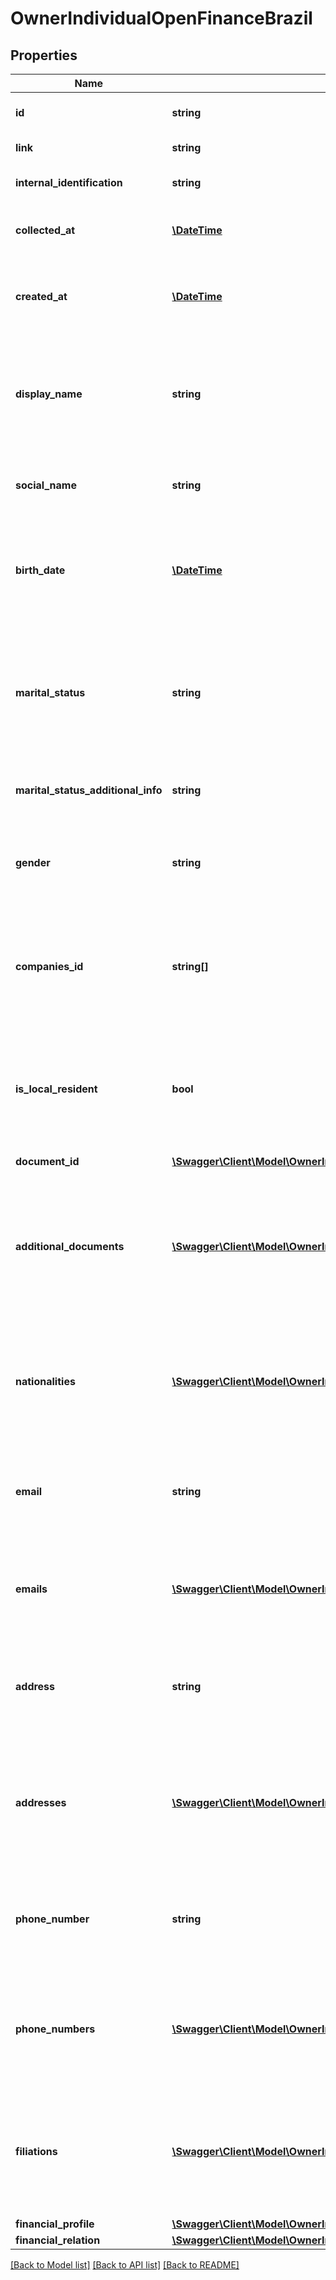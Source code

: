 # OwnerIndividualOpenFinanceBrazil

## Properties
Name | Type | Description | Notes
------------ | ------------- | ------------- | -------------
**id** | **string** | Belvo&#x27;s unique identifier for the current item. | 
**link** | **string** | The &#x60;link.id&#x60; the data belongs to. | 
**internal_identification** | **string** | The institution&#x27;s internal identifier for the owner. | 
**collected_at** | [**\DateTime**](\DateTime.md) | The ISO-8601 timestamp when the data point was collected. | 
**created_at** | [**\DateTime**](\DateTime.md) | The ISO-8601 timestamp of when the data point was created in Belvo&#x27;s database. | 
**display_name** | **string** | The full name of the individual, as provided by the institution.  &gt; **Non-nullable:** A value must be returned by Brazil&#x27;s open finance network. | 
**social_name** | **string** | The social name of the individual, as generally accepted by the country. | 
**birth_date** | [**\DateTime**](\DateTime.md) | The individual&#x27;s date of birth, in &#x60;YYYY-MM-DD&#x60; format.  &gt; **Non-nullable:** A value must be returned by Brazil&#x27;s open finance network. | 
**marital_status** | **string** | The individual&#x27;s marital status. We return one of the following values:    - &#x60;SINGLE&#x60;   - &#x60;MARRIED&#x60;   - &#x60;WIDOWED&#x60;   - &#x60;SEPARATED&#x60;   - &#x60;DIVORCED&#x60;   - &#x60;CIVIL_UNION&#x60;   - &#x60;OTHER&#x60; | 
**marital_status_additional_info** | **string** | Additional information about the individual&#x27;s marital status. | 
**gender** | **string** | The individual&#x27;s gender. We return on of the following values:    - &#x60;FEMALE&#x60;   - &#x60;MALE&#x60;   - &#x60;OTHER&#x60; | 
**companies_id** | **string[]** | The institutions responsible for the creation and verification of the owner.  &gt; **Non-nullable:** A value must be returned by Brazil&#x27;s open finance network. | 
**is_local_resident** | **bool** | Boolean to indicate if the individual is a local resident of the country.  &gt; **Non-nullable:** A value must be returned by Brazil&#x27;s open finance network. | 
**document_id** | [**\Swagger\Client\Model\OwnerIndividualOpenFinanceBrazilDocumentId**](OwnerIndividualOpenFinanceBrazilDocumentId.md) |  | 
**additional_documents** | [**\Swagger\Client\Model\OwnerIndividualOpenFinanceBrazilAdditionalDocuments[]**](OwnerIndividualOpenFinanceBrazilAdditionalDocuments.md) | Detailed information regarding additional documents provided to prove the individuals ID.  &gt; **Non-nullable:** A value must be returned by Brazil&#x27;s open finance network. | 
**nationalities** | [**\Swagger\Client\Model\OwnerIndividualOpenFinanceBrazilNationalities[]**](OwnerIndividualOpenFinanceBrazilNationalities.md) | Detailed information regarding the individual&#x27;s nationalities.  Only required to be returned when &#x60;is_local_resident&#x60; is set to &#x60;false&#x60;. | 
**email** | **string** | The account owner&#x27;s registered email address.  &gt; **Non-nullable:** A value must be returned by Brazil&#x27;s open finance network. | 
**emails** | [**\Swagger\Client\Model\OwnerIndividualOpenFinanceBrazilEmails[]**](OwnerIndividualOpenFinanceBrazilEmails.md) | Additional list of emails the owner provided.  &gt; **Non-nullable:** A value must be returned by Brazil&#x27;s open finance network. | 
**address** | **string** | The account owner&#x27;s registered address.  &gt; **Non-nullable:** A value must be returned by Brazil&#x27;s open finance network. | 
**addresses** | [**\Swagger\Client\Model\OwnerIndividualOpenFinanceBrazilAddresses[]**](OwnerIndividualOpenFinanceBrazilAddresses.md) | Detailed information regarding the owner&#x27;s addresses.  &gt; **Non-nullable:** A value must be returned by Brazil&#x27;s open finance network. | 
**phone_number** | **string** | The account owner&#x27;s registered phone number.  &gt; **Non-nullable:** A value must be returned by Brazil&#x27;s open finance network. | 
**phone_numbers** | [**\Swagger\Client\Model\OwnerIndividualOpenFinanceBrazilPhoneNumbers[]**](OwnerIndividualOpenFinanceBrazilPhoneNumbers.md) | Detailed information regarding the owner&#x27;s phone numbers.  &gt; **Non-nullable:** A value must be returned by Brazil&#x27;s open finance network. | 
**filiations** | [**\Swagger\Client\Model\OwnerIndividualOpenFinanceBrazilFiliations[]**](OwnerIndividualOpenFinanceBrazilFiliations.md) | Information regarding any familial relationships of the individual.  &gt; **Non-nullable:** A value must be returned by Brazil&#x27;s open finance network. | 
**financial_profile** | [**\Swagger\Client\Model\OwnerIndividualOpenFinanceBrazilFinancialProfile**](OwnerIndividualOpenFinanceBrazilFinancialProfile.md) |  | 
**financial_relation** | [**\Swagger\Client\Model\OwnerIndividualOpenFinanceBrazilFinancialRelation**](OwnerIndividualOpenFinanceBrazilFinancialRelation.md) |  | 

[[Back to Model list]](../../README.md#documentation-for-models) [[Back to API list]](../../README.md#documentation-for-api-endpoints) [[Back to README]](../../README.md)

